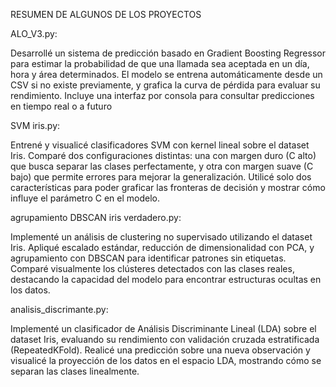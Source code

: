 RESUMEN DE ALGUNOS DE LOS PROYECTOS


ALO_V3.py:

Desarrollé un sistema de predicción basado en Gradient Boosting Regressor para estimar la probabilidad de que una llamada sea aceptada en un día, hora y área determinados. El modelo se entrena automáticamente desde un CSV si no existe previamente, y grafica la curva de pérdida para evaluar su rendimiento. 
Incluye una interfaz por consola para consultar predicciones en tiempo real o a futuro



SVM iris.py:

Entrené y visualicé clasificadores SVM con kernel lineal sobre el dataset Iris. Comparé dos configuraciones distintas: una con margen duro (C alto) que busca separar las clases perfectamente, y otra con margen suave (C bajo) que permite errores para mejorar la generalización. 
Utilicé solo dos características para poder graficar las fronteras de decisión y mostrar cómo influye el parámetro C en el modelo.



agrupamiento DBSCAN iris verdadero.py:

Implementé un análisis de clustering no supervisado utilizando el dataset Iris. Apliqué escalado estándar, reducción de dimensionalidad con PCA, y agrupamiento con DBSCAN para identificar patrones sin etiquetas.
Comparé visualmente los clústeres detectados con las clases reales, destacando la capacidad del modelo para encontrar estructuras ocultas en los datos.

analisis_discrimante.py:

Implementé un clasificador de Análisis Discriminante Lineal (LDA) sobre el dataset Iris, evaluando su rendimiento con validación cruzada estratificada (RepeatedKFold). Realicé una predicción sobre una nueva observación y visualicé la proyección de los datos en el espacio LDA, mostrando cómo se separan las clases linealmente.
